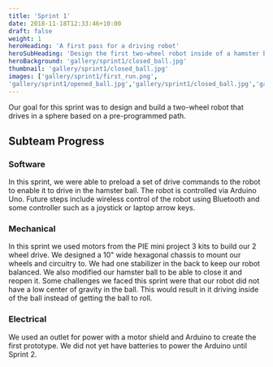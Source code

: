 ```yaml
---
title: 'Sprint 1'
date: 2018-11-18T12:33:46+10:00
draft: false
weight: 1
heroHeading: 'A first pass for a driving robot'
heroSubHeading: 'Design the first two-wheel robot inside of a hamster ball'
heroBackground: 'gallery/sprint1/closed_ball.jpg'
thumbnail: 'gallery/sprint1/closed_ball.jpg'
images: ['gallery/sprint1/first_run.png', 
'gallery/sprint1/opened_ball.jpg','gallery/sprint1/closed_ball.jpg','gallery/sprint1/ball_hook.png']
---
```

Our goal for this sprint was to design and build a two-wheel robot that drives in a sphere based on a pre-programmed path.

## Subteam Progress
### Software
In this sprint, we were able to preload a set of drive commands to the robot to enable it to drive in the hamster ball. The robot is controlled via Arduino Uno. Future steps include wireless control of the robot using Bluetooth and some controller such as a joystick or laptop arrow keys.

### Mechanical
In this sprint we used motors from the PIE mini project 3 kits to build our 2 wheel drive.  We designed a 10" wide hexagonal chassis to mount our wheels and circuitry to.  We had one stabilizer in the back to keep our robot balanced.  We also modified our hamster ball to be able to close it and reopen it.  Some challenges we faced this sprint were that our robot did not have a low center of gravity in the ball.  This would result in it driving inside of the ball instead of getting the ball to roll.

### Electrical
We used an outlet for power with a motor shield and Arduino to create the first prototype. We did not yet have batteries to power the Arduino until Sprint 2.